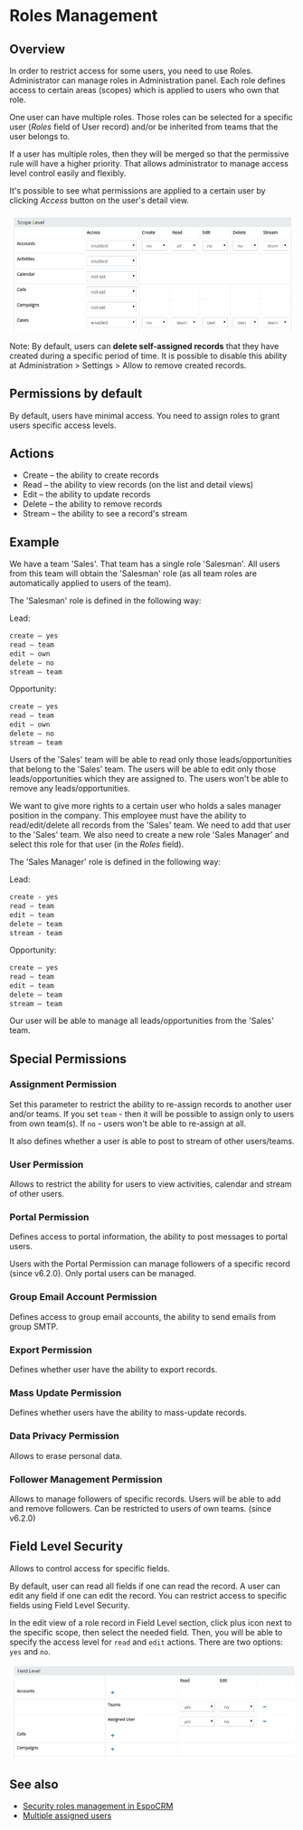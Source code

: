 # Roles Management

## Overview

In order to restrict access for some users, you need to use Roles. Administrator can manage roles in Administration panel. Each role defines access to certain areas (scopes) which is applied to users who own that role.

One user can have multiple roles. Those roles can be selected for a specific user (*Roles* field of User record) and/or be inherited from teams that the user belongs to.

If a user has multiple roles, then they will be merged so that the permissive rule will have a higher priority. That allows administrator to manage access level control easily and flexibly.

It's possible to see what permissions are applied to a certain user by clicking *Access* button on the user's detail view.

![1](https://raw.githubusercontent.com/espocrm/documentation/master/docs/_static/images/administration/roles-management/scope-level.png)

Note: By default, users can **delete self-assigned records** that they have created during a specific period of time. It is possible to disable this ability at Administration > Settings > Allow to remove created records.

## Permissions by default

By default, users have minimal access. You need to assign roles to grant users specific access levels.

## Actions

* Create – the ability to create records
* Read – the ability to view records (on the list and detail views)
* Edit – the ability to update records
* Delete – the ability to remove records
* Stream – the ability to see a record's stream

## Example

We have a team 'Sales'. That team has a single role 'Salesman'. All users from this team will obtain the 'Salesman' role (as all team roles are automatically applied to users of the team).

The 'Salesman' role is defined in the following way:

Lead:

```
create – yes
read – team
edit – own
delete – no
stream – team
```

Opportunity:

```
create – yes
read – team
edit – own
delete – no
stream – team
```

Users of the 'Sales' team will be able to read only those leads/opportunities that belong to the 'Sales' team.
The users will be able to edit only those leads/opportunities which they are assigned to.
The users won't be able to remove any leads/opportunities.

We want to give more rights to a certain user who holds a sales manager position in the company. This employee must have the ability to read/edit/delete all records from the 'Sales' team. We need to add that user to the 'Sales' team. We also need to create a new role 'Sales Manager' and select this role for that user (in the *Roles* field).

The 'Sales Manager' role is defined in the following way:

Lead:

```
create - yes
read – team
edit – team
delete – team
stream - team
```

Opportunity:

```
create – yes
read – team
edit – team
delete – team
stream – team
```

Our user will be able to manage all leads/opportunities from the 'Sales' team.

## Special Permissions

### Assignment Permission

Set this parameter to restrict the ability to re-assign records to another user and/or teams. If you set `team` - then it will be possible to assign only to users from own team(s). If `no` - users won't be able to re-assign at all.

It also defines whether a user is able to post to stream of other users/teams.

### User Permission

Allows to restrict the ability for users to view activities, calendar and stream of other users.

### Portal Permission

Defines access to portal information, the ability to post messages to portal users.

Users with the Portal Permission can manage followers of a specific record (since v6.2.0). Only portal users can be managed.

### Group Email Account Permission

Defines access to group email accounts, the ability to send emails from group SMTP.

### Export Permission

Defines whether user have the ability to export records.

### Mass Update Permission

Defines whether users have the ability to mass-update records.

### Data Privacy Permission

Allows to erase personal data.

### Follower Management Permission

Allows to manage followers of specific records. Users will be able to add and remove followers. Can be restricted to users of own teams. (since v6.2.0)

## Field Level Security

Allows to control access for specific fields.

By default, user can read all fields if one can read the record. A user can edit any field if one can edit the record. You can restrict access to specific fields using Field Level Security.

In the edit view of a role record in Field Level section, click plus icon next to the specific scope, then select the needed field. Then, you will be able to specify the access level for `read` and `edit` actions. There are two options: `yes` and `no`.

![2](https://raw.githubusercontent.com/espocrm/documentation/master/docs/_static/images/administration/roles-management/field-level-secutiry.png)

## See also

* [Security roles management in EspoCRM](https://www.espocrm.com/tips/security-roles/)
* [Multiple assigned users](multiple-assigned-users.md)
